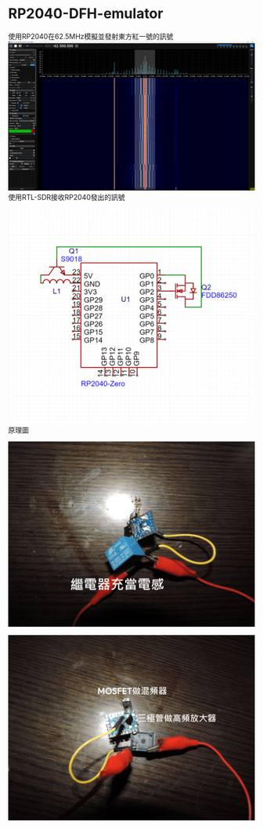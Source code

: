 # RP2040-DFH-emulator
使用RP2040在62.5MHz模擬並發射東方紅一號的訊號
![](https://github.com/sunnychon/RP2040-DFH-emulator/blob/main/dfhemu_rtlsdr.png?raw=true)
使用RTL-SDR接收RP2040發出的訊號

![](https://github.com/sunnychon/RP2040-DFH-emulator/blob/main/%E8%9E%A2%E5%B9%95%E6%93%B7%E5%8F%96%E7%95%AB%E9%9D%A2%202025-09-07%20211545.png?raw=true)
原理圖

![](https://github.com/sunnychon/RP2040-DFH-emulator/blob/main/DSCN1112.JPG?raw=true)

![](https://github.com/sunnychon/RP2040-DFH-emulator/blob/main/DSCN1113.JPG?raw=true)
